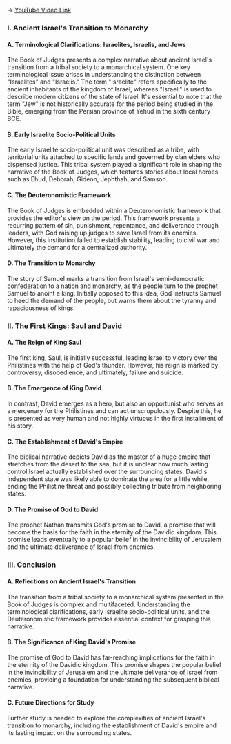 -> [YouTube Video Link](https://www.youtube.com/watch?v=9yETqNk0eMc&list=PLh9mgdi4rNeyuvTEbD-Ei0JdMUujXfyWi&index=13&pp=iAQB)

### I. Ancient Israel's Transition to Monarchy
#### A. Terminological Clarifications: Israelites, Israelis, and Jews

The Book of Judges presents a complex narrative about ancient Israel's transition from a tribal society to a monarchical system. One key terminological issue arises in understanding the distinction between "Israelites" and "Israelis." The term "Israelite" refers specifically to the ancient inhabitants of the kingdom of Israel, whereas "Israeli" is used to describe modern citizens of the state of Israel. It's essential to note that the term "Jew" is not historically accurate for the period being studied in the Bible, emerging from the Persian province of Yehud in the sixth century BCE.

#### B. Early Israelite Socio-Political Units

The early Israelite socio-political unit was described as a tribe, with territorial units attached to specific lands and governed by clan elders who dispensed justice. This tribal system played a significant role in shaping the narrative of the Book of Judges, which features stories about local heroes such as Ehud, Deborah, Gideon, Jephthah, and Samson.

#### C. The Deuteronomistic Framework

The Book of Judges is embedded within a Deuteronomistic framework that provides the editor's view on the period. This framework presents a recurring pattern of sin, punishment, repentance, and deliverance through leaders, with God raising up judges to save Israel from its enemies. However, this institution failed to establish stability, leading to civil war and ultimately the demand for a centralized authority.

#### D. The Transition to Monarchy

The story of Samuel marks a transition from Israel's semi-democratic confederation to a nation and monarchy, as the people turn to the prophet Samuel to anoint a king. Initially opposed to this idea, God instructs Samuel to heed the demand of the people, but warns them about the tyranny and rapaciousness of kings.

### II. The First Kings: Saul and David
#### A. The Reign of King Saul

The first king, Saul, is initially successful, leading Israel to victory over the Philistines with the help of God's thunder. However, his reign is marked by controversy, disobedience, and ultimately, failure and suicide.

#### B. The Emergence of King David

In contrast, David emerges as a hero, but also an opportunist who serves as a mercenary for the Philistines and can act unscrupulously. Despite this, he is presented as very human and not highly virtuous in the first installment of his story.

#### C. The Establishment of David's Empire

The biblical narrative depicts David as the master of a huge empire that stretches from the desert to the sea, but it is unclear how much lasting control Israel actually established over the surrounding states. David's independent state was likely able to dominate the area for a little while, ending the Philistine threat and possibly collecting tribute from neighboring states.

#### D. The Promise of God to David

The prophet Nathan transmits God's promise to David, a promise that will become the basis for the faith in the eternity of the Davidic kingdom. This promise leads eventually to a popular belief in the invincibility of Jerusalem and the ultimate deliverance of Israel from enemies.

### III. Conclusion
#### A. Reflections on Ancient Israel's Transition

The transition from a tribal society to a monarchical system presented in the Book of Judges is complex and multifaceted. Understanding the terminological clarifications, early Israelite socio-political units, and the Deuteronomistic framework provides essential context for grasping this narrative.

#### B. The Significance of King David's Promise

The promise of God to David has far-reaching implications for the faith in the eternity of the Davidic kingdom. This promise shapes the popular belief in the invincibility of Jerusalem and the ultimate deliverance of Israel from enemies, providing a foundation for understanding the subsequent biblical narrative.

#### C. Future Directions for Study

Further study is needed to explore the complexities of ancient Israel's transition to monarchy, including the establishment of David's empire and its lasting impact on the surrounding states.
